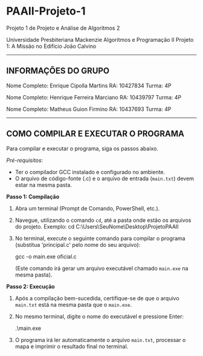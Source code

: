 # PAAII-Projeto-1
Projeto 1 de Projeto e Análise de Algoritmos 2




Universidade Presbiteriana Mackenzie
Algoritmos e Programação II
Projeto 1: A Missão no Edifício João Calvino

------------------------------------------------------------
INFORMAÇÕES DO GRUPO
------------------------------------------------------------

Nome Completo: Enrique Cipolla Martins
RA: 10427834
Turma: 4P

Nome Completo: Henrique Ferreira Marciano
RA: 10439797
Turma: 4P


Nome Completo: Matheus Guion Firmino
RA: 10437693
Turma: 4P


------------------------------------------------------------
COMO COMPILAR E EXECUTAR O PROGRAMA
------------------------------------------------------------

Para compilar e executar o programa, siga os passos abaixo.

*Pré-requisitos:*
* Ter o compilador GCC instalado e configurado no ambiente.
* O arquivo de código-fonte (.c) e o arquivo de entrada (`main.txt`) devem estar na mesma pasta.

**Passo 1: Compilação**

1. Abra um terminal (Prompt de Comando, PowerShell, etc.).

2. Navegue, utilizando o comando `cd`, até a pasta onde estão os arquivos do projeto.
   Exemplo: cd C:\Users\SeuNome\Desktop\ProjetoPAAII

3. No terminal, execute o seguinte comando para compilar o programa (substitua 'principal.c' pelo nome do seu arquivo):
   
   gcc -o main.exe oficial.c

   (Este comando irá gerar um arquivo executável chamado `main.exe` na mesma pasta).

**Passo 2: Execução**

1. Após a compilação bem-sucedida, certifique-se de que o arquivo `main.txt` está na mesma pasta que o `main.exe`.

2. No mesmo terminal, digite o nome do executável e pressione Enter:

   .\main.exe

3. O programa irá ler automaticamente o arquivo `main.txt`, processar o mapa e imprimir o resultado final no terminal.
